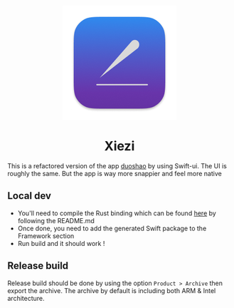 <p align="center">
  <img src="./icon.png" />
</p>

<center><h1>Xiezi</h1></center>

This is a refactored version of the app [duoshao](https://github.com/shigedangao/duoshao) by using Swift-ui.
The UI is roughly the same. But the app is way more snappier and feel more native

## Local dev

- You'll need to compile the Rust binding which can be found [here](https://github.com/shigedangao/xuexie-swifty) by following the README.md
- Once done, you need to add the generated Swift package to the Framework section
- Run build and it should work ! 

## Release build

Release build should be done by using the option `Product > Archive` then export the archive. The archive by default is including both ARM & Intel architecture.
